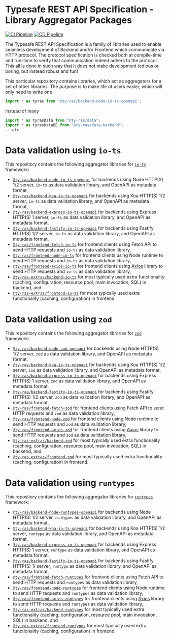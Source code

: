 # Typesafe REST API Specification - Library Aggregator Packages

[![CI Pipeline](https://github.com/ty-ras/packaging/actions/workflows/ci.yml/badge.svg)](https://github.com/ty-ras/packaging/actions/workflows/ci.yml)
[![CD Pipeline](https://github.com/ty-ras/packaging/actions/workflows/cd.yml/badge.svg)](https://github.com/ty-ras/packaging/actions/workflows/cd.yml)

The Typesafe REST API Specification is a family of libraries used to enable seamless development of Backend and/or Frontend which communicate via HTTP protocol.
The protocol specification is checked both at compile-time and run-time to verify that communication indeed adhers to the protocol.
This all is done in such way that it does not make development tedious or boring, but instead robust and fun!

This particular repository contains libraries, which act as aggregators for a set of other libraries.
The purpose is to make life of users easier, which will only need to write one
```ts
import * as tyras from "@ty-ras/backend-node-io-ts-openapi";
```
instead of many
```ts
import * as tyrasData from "@ty-ras/data";
import * as tyrasDataBE from "@ty-ras/data-backend";
...etc
```

# Data validation using `io-ts`
This repository contains the following aggregator libraries for [`io-ts`](https://github.com/gcanti/io-ts) framework:
- [`@ty-ras/backend-node-io-ts-openapi`](./code/backend-node-io-ts-openapi) for backends using Node HTTP(S) 1/2 server, `io-ts` as data validation library, and OpenAPI as metadata format,
- [`@ty-ras/backend-koa-io-ts-openapi`](./code/backend-koa-io-ts-openapi) for backends using Koa HTTP(S) 1/2 server, `io-ts` as data validation library, and OpenAPI as metadata format,
- [`@ty-ras/backend-express-io-ts-openapi`](./code/backend-express-io-ts-openapi) for backends using Express HTTP(S) 1 server, `io-ts` as data validation library, and OpenAPI as metadata format,
- [`@ty-ras/backend-fastify-io-ts-openapi`](./code/backend-fastify-io-ts-openapi) for backends using Fastify HTTP(S) 1/2 server, `io-ts` as data validation library, and OpenAPI as metadata format,
- [`@ty-ras/frontend-fetch-io-ts`](./code/frontend-fetch-io-ts) for frontend clients using Fetch API to send HTTP requests and `io-ts` as data validation library,
- [`@ty-ras/frontend-node-io-ts`](./code/frontend-node-io-ts) for frontend clients using Node runtime to send HTTP requests and `io-ts` as data validation library,
- [`@ty-ras/frontend-axios-io-ts`](./code/frontend-axios-io-ts) for frontend clients using [Axios](https://github.com/axios/axios) library to send HTTP requests and `io-ts` as data validation library,
- [`@ty-ras-extras/backend-io-ts`](./code/extras-backend-io-ts) for most typically used extra functionality (caching, configuration, resource pool, main invocation, SQL) in backend, and
- [`@ty-ras-extras/frontend-io-ts`](./code/extras-frontend-io-ts) for most typically used extra functionality (caching, configuration) in frontend.

# Data validation using `zod`
This repository contains the following aggregator libraries for [`zod`](https://github.com/colinhacks/zod) framework:
- [`@ty-ras/backend-node-zod-openapi`](./code/backend-node-zod-openapi) for backends using Node HTTP(S) 1/2 server, `zod` as data validation library, and OpenAPI as metadata format,
- [`@ty-ras/backend-koa-io-ts-openapi`](./code/backend-koa-io-ts-openapi) for backends using Koa HTTP(S) 1/2 server, `zod` as data validation library, and OpenAPI as metadata format,
- [`@ty-ras/backend-express-io-ts-openapi`](./code/backend-express-io-ts-openapi) for backends using Express HTTP(S) 1 server, `zod` as data validation library, and OpenAPI as metadata format,
- [`@ty-ras/backend-fastify-io-ts-openapi`](./code/backend-fastify-io-ts-openapi) for backends using Fastify HTTP(S) 1/2 server, `zod` as data validation library, and OpenAPI as metadata format,
- [`@ty-ras/frontend-fetch-zod`](./code/frontend-fetch-zod) for frontend clients using Fetch API to send HTTP requests and `zod` as data validation library,
- [`@ty-ras/frontend-node-zod`](./code/frontend-node-zod) for frontend clients using Node runtime to send HTTP requests and `zod` as data validation library,
- [`@ty-ras/frontend-axios-zod`](./code/frontend-axios-zod) for frontend clients using [Axios](https://github.com/axios/axios) library to send HTTP requests and `zod` as data validation library,
- [`@ty-ras-extras/backend-zod`](./code/extras-backend-zod) for most typically used extra functionality (caching, configuration, resource pool, main invocation, SQL) in backend, and
- [`@ty-ras-extras/frontend-zod`](./code/extras-frontend-zod) for most typically used extra functionality (caching, configuration) in frontend.

# Data validation using `runtypes`
This repository contains the following aggregator libraries for [`runtypes`](https://github.com/pelotom/runtypes) framework:
- [`@ty-ras/backend-node-runtypes-openapi`](./code/backend-node-runtypes-openapi) for backends using Node HTTP(S) 1/2 server, `runtypes` as data validation library, and OpenAPI as metadata format,
- [`@ty-ras/backend-koa-io-ts-openapi`](./code/backend-koa-io-ts-openapi) for backends using Koa HTTP(S) 1/2 server, `runtype` as data validation library, and OpenAPI as metadata format,
- [`@ty-ras/backend-express-io-ts-openapi`](./code/backend-express-io-ts-openapi) for backends using Express HTTP(S) 1 server, `runtype` as data validation library, and OpenAPI as metadata format,
- [`@ty-ras/backend-fastify-io-ts-openapi`](./code/backend-fastify-io-ts-openapi) for backends using Fastify HTTP(S) 1/ server, `runtype` as data validation library, and OpenAPI as metadata format,
- [`@ty-ras/frontend-fetch-runtypes`](./code/frontend-fetch-runtypes) for frontend clients using Fetch API to send HTTP requests and `runtypes` as data validation library,
- [`@ty-ras/frontend-node-runtypes`](./code/frontend-node-runtypes) for frontend clients using Node runtime to send HTTP requests and `runtypes` as data validation library,
- [`@ty-ras/frontend-axios-runtypes`](./code/frontend-axios-runtypes) for frontend clients using [Axios](https://github.com/axios/axios) library to send HTTP requests and `runtypes` as data validation library,
- [`@ty-ras-extras/backend-runtypes`](./code/extras-backend-runtypes) for most typically used extra functionality (caching, configuration, resource pool, main invocation, SQL) in backend, and
- [`@ty-ras-extras/frontend-runtypes`](./code/extras-frontend-zod) for most typically used extra functionality (caching, configuration) in frontend.
